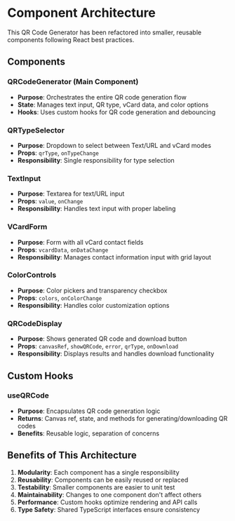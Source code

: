 # Component Architecture

This QR Code Generator has been refactored into smaller, reusable components following React best practices.

## Components

### QRCodeGenerator (Main Component)

- **Purpose**: Orchestrates the entire QR code generation flow
- **State**: Manages text input, QR type, vCard data, and color options
- **Hooks**: Uses custom hooks for QR code generation and debouncing

### QRTypeSelector

- **Purpose**: Dropdown to select between Text/URL and vCard modes
- **Props**: `qrType`, `onTypeChange`
- **Responsibility**: Single responsibility for type selection

### TextInput

- **Purpose**: Textarea for text/URL input
- **Props**: `value`, `onChange`
- **Responsibility**: Handles text input with proper labeling

### VCardForm

- **Purpose**: Form with all vCard contact fields
- **Props**: `vcardData`, `onDataChange`
- **Responsibility**: Manages contact information input with grid layout

### ColorControls

- **Purpose**: Color pickers and transparency checkbox
- **Props**: `colors`, `onColorChange`
- **Responsibility**: Handles color customization options

### QRCodeDisplay

- **Purpose**: Shows generated QR code and download button
- **Props**: `canvasRef`, `showQRCode`, `error`, `qrType`, `onDownload`
- **Responsibility**: Displays results and handles download functionality

## Custom Hooks

### useQRCode

- **Purpose**: Encapsulates QR code generation logic
- **Returns**: Canvas ref, state, and methods for generating/downloading QR codes
- **Benefits**: Reusable logic, separation of concerns

## Benefits of This Architecture

1. **Modularity**: Each component has a single responsibility
2. **Reusability**: Components can be easily reused or replaced
3. **Testability**: Smaller components are easier to unit test
4. **Maintainability**: Changes to one component don't affect others
5. **Performance**: Custom hooks optimize rendering and API calls
6. **Type Safety**: Shared TypeScript interfaces ensure consistency
